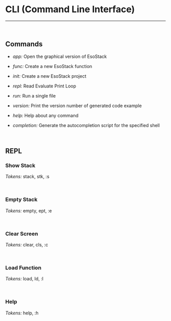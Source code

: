 # CLI (Command Line Interface)
-----

<br>

## Commands
* *app:*         Open the graphical version of EsoStack
* *func:*        Create a new EsoStack function
* *init:*        Create a new EsoStack project
* *repl:*        Read Evaluate Print Loop
* *run:*         Run a single file

* *version:*     Print the version number of generated code example
* *help:*        Help about any command
* *completion:*  Generate the autocompletion script for the specified shell

<br>

## REPL

### Show Stack
*Tokens:* stack, stk, :s

<br>

### Empty Stack
*Tokens:* empty, ept, :e

<br>

### Clear Screen
*Tokens:* clear, cls, :c

<br>

### Load Function
*Tokens:* load, ld, :l

<br>

### Help
*Tokens:* help, :h
